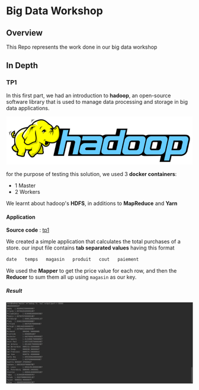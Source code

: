 # Big Data Workshop

## Overview

This Repo represents the work done in our big data workshop

## In Depth

### TP1

In this first part, we had an introduction to **hadoop**, an open-source software library that is used to manage data processing and storage in big data applications.

![hadoop](./resources/hadoop.png)

for the purpose of testing this solution, we used 3 **docker containers**:

- 1 Master
- 2 Workers

We learnt about hadoop's **HDFS**, in additions to **MapReduce** and **Yarn**

#### Application

**Source code** : [tp1](./resources/tp1)

We created a simple application that calculates the total purchases of a store. our input file contains **tab separated values** having this format

```txt
date   temps   magasin   produit   cout   paiement
```

We used the **Mapper** to get the price value for each row, and then the **Reducer** to sum them all up using `magasin` as our key.

##### Result

![result](./resources/hadoop-result.png)

